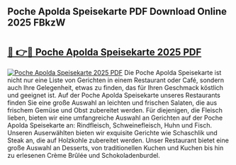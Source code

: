 ## Poche Apolda Speisekarte PDF Download Online 2025 FBkzW

# <h2><a href="http://gc7z6o.nevu.top/?p=Poche+Apolda+Speisekarte">🔗 👉🔴 Poche Apolda Speisekarte 2025 PDF</a></h2>

[![Poche Apolda Speisekarte 2025 PDF](https://i.imgur.com/dBaPXMq.png)](http://gc7z6o.nevu.top/?p=Poche+Apolda+Speisekarte)
Die Poche Apolda Speisekarte ist nicht nur eine Liste von Gerichten in einem Restaurant oder Café, sondern auch Ihre Gelegenheit, etwas zu finden, das für Ihren Geschmack köstlich und geeignet ist. Auf der Poche Apolda Speisekarte unseres Restaurants finden Sie eine große Auswahl an leichten und frischen Salaten, die aus frischem Gemüse und Obst zubereitet werden. Für diejenigen, die Fleisch lieben, bieten wir eine umfangreiche Auswahl an Gerichten auf der Poche Apolda Speisekarte an: Rindfleisch, Schweinefleisch, Huhn und Fisch. Unseren Auserwählten bieten wir exquisite Gerichte wie Schaschlik und Steak an, die auf Holzkohle zubereitet werden. Unser Restaurant bietet eine große Auswahl an Desserts, von traditionellen Kuchen und Kuchen bis hin zu erlesenen Crème Brûlée und Schokoladenburdel.
